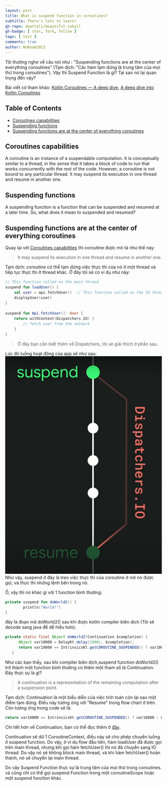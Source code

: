 ```yaml
---
layout: post
title: What is suspend function in coroutines?
subtitle: There's lots to learn!
gh-repo: daattali/beautiful-jekyll
gh-badge: [ star, fork, follow ]
tags: [ test ]
comments: true
author: NoRoom2013
---
```


Tôi thường nghe về câu nói như : "Suspending functions are at the center of everything coroutines" (Tạm dịch: "Các hàm
tạm dừng là trung tâm của mọi thứ trong coroutines"). Vậy thì Suspend Function là gì? Tại sao nó lại quan trọng đến vậy?

Bài viết có tham
khảo: [Kotlin Coroutines — A deep dive](https://anant-raman.medium.com/kotlin-coroutines-a-deep-dive-e8c9d4451a0b), [A deep dive into Kotlin Coroutines](https://medium.com/@viniciusviana_61216/a-deep-dive-into-kotlin-coroutines-a621d2978451)

## Table of Contents

- [Coroutines capabilities](#coroutines-capabilities)
- [Suspending functions](#suspending-functions)
- [Suspending functions are at the center of everything coroutines](#suspending-functions-are-at-the-center-of-everything-coroutines)

## Coroutines capabilities

A coroutine is an instance of a suspendable computation.
It is conceptually similar to a thread, in the sense that it takes a block of code to run that works concurrently with
the rest of the code.
However, a coroutine is not bound to any particular thread. It may suspend its execution in one thread and resume in
another one.

## Suspending functions

A suspending function is a function that can be suspended and resumed at a later time.
So, what does it mean to suspended and resumed?

## Suspending functions are at the center of everything coroutines

Quay lại với [Coroutines capabilities](#coroutines-capabilities) thì coroutine được mô tả như thế này:

> It may suspend its execution in one thread and resume in another one.

Tạm dịch: coroutine có thể tạm dừng việc thực thi của nó ở một thread và tiếp tục thực thi ở thread khác.
Ở đây tôi sẽ có ví dụ như này:

```kotlin
// This function called on the main thread
suspend fun loadUser() {
    val user = api.fetchUser()  // This function called on the IO thread
    displayUser(user)
}

suspend fun Api.fetchUser(): User {
    return withContext(Dispatchers.IO) {
        // fetch user from the network
    }
}
```

> Ở đây bạn cần biết thêm về Dispatchers, tôi sẽ giải thích ở phần sau.

Lúc đó luồng hoạt đông của app sẽ như sau:
![coroutines](../assets/img/2023-11-11-what-is-suspend-function-in-couroutines/1.png)
Như vậy, suspend ở đây là treo việc thực thi của coroutine ở nơi nó được gọi, và thực thi những lệnh bên trong nó.

Ồ, vậy thì nó khác gì với 1 function bình thường:

``` kotlin
private suspend fun doWorld2() {
        println("World!")
}
```

đây là đoạn mã doWorld2() sau khi được kotlin compiler biên dịch (Tôi sẽ decode sang java để dễ hiểu hơn):

``` java
private static final Object doWorld2(Continuation $completion) {
      Object var10000 = DelayKt.delay(1000L, $completion);
      return var10000 == IntrinsicsKt.getCOROUTINE_SUSPENDED() ? var10000 : Unit.INSTANCE;
   }
```

Như các bạn thấy, sau khi compiler biên dịch,suspend function doWorld2() trở thành một function bình thường
có thêm một tham số là Continuation.
Đây thực sự là gì?

> A continuation is a representation of the remaining computation after a suspension point.

Tạm dịch: Continuation là một biểu diễn của việc tính toán còn lại sau một điểm tạm dừng.
Điều này tương ứng với "Resume" trong flow chart ở trên.
Còn tương ứng trong code sẽ là:

``` java
return var10000 == IntrinsicsKt.getCOROUTINE_SUSPENDED() ? var10000 : Unit.INSTANCE;
```

Chi tiết hơn về Continuation, bạn có thể đọc thêm
ở [đây](https://medium.com/@viniciusviana_61216/a-deep-dive-into-kotlin-coroutines-a621d2978451).

Continuation sẽ dữ 1 CoroutineContext, điều này sẽ cho phép chuyển luồng ở suspend function. Do vậy, ở ví dụ
flow đầu tiên, hàm loadUser đã được gọi trên main thread, nhưng khi gọi hàm fetchUser() thì nó đã chuyển sang
IO thread. Do vậy nó sẽ không block main thread, và khi hàm fetchUser() hoàn thành, nó sẽ chuyển lại main thread.

Do vậy Suspend Function thực sự là trung tâm của mọi thứ trong coroutines. và cũng chỉ
có thể gọi suspend Function trong một coroutineScope hoặc một suspend function khác.